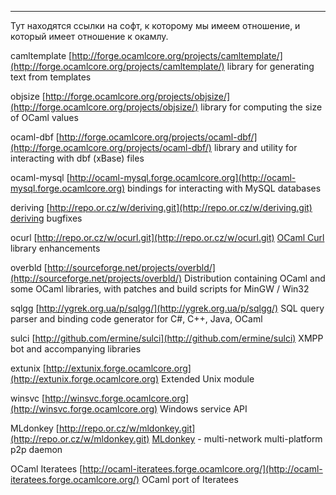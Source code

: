 * * * * *

Тут находятся ссылки на софт, к которому мы имеем отношение, и который
имеет отношение к окамлу.

camltemplate
[http://forge.ocamlcore.org/projects/camltemplate/](http://forge.ocamlcore.org/projects/camltemplate/)
library for generating text from templates

objsize
[http://forge.ocamlcore.org/projects/objsize/](http://forge.ocamlcore.org/projects/objsize/)
library for computing the size of OCaml values

ocaml-dbf
[http://forge.ocamlcore.org/projects/ocaml-dbf/](http://forge.ocamlcore.org/projects/ocaml-dbf/)
library and utility for interacting with dbf (xBase) files

ocaml-mysql
[http://ocaml-mysql.forge.ocamlcore.org](http://ocaml-mysql.forge.ocamlcore.org)
bindings for interacting with MySQL databases

deriving
[http://repo.or.cz/w/deriving.git](http://repo.or.cz/w/deriving.git)
[deriving](http://code.google.com/p/deriving) bugfixes

ocurl
[http://repo.or.cz/w/ocurl.git](http://repo.or.cz/w/ocurl.git)
[OCaml Curl](http://sourceforge.net/projects/ocurl/) library
enhancements

overbld
[http://sourceforge.net/projects/overbld/](http://sourceforge.net/projects/overbld/)
Distribution containing OCaml and some OCaml libraries, with patches and
build scripts for MinGW / Win32

sqlgg
[http://ygrek.org.ua/p/sqlgg/](http://ygrek.org.ua/p/sqlgg/)
SQL query parser and binding code generator for C\#, C++, Java, OCaml

sulci
[http://github.com/ermine/sulci](http://github.com/ermine/sulci)
XMPP bot and accompanying libraries

extunix
[http://extunix.forge.ocamlcore.org](http://extunix.forge.ocamlcore.org)
Extended Unix module

winsvc
[http://winsvc.forge.ocamlcore.org](http://winsvc.forge.ocamlcore.org)
Windows service API

MLdonkey
[http://repo.or.cz/w/mldonkey.git](http://repo.or.cz/w/mldonkey.git)
[MLdonkey](http://mldonkey.sourceforge.net) - multi-network
multi-platform p2p daemon

OCaml Iteratees
[http://ocaml-iteratees.forge.ocamlcore.org/](http://ocaml-iteratees.forge.ocamlcore.org/)
OCaml port of Iteratees
